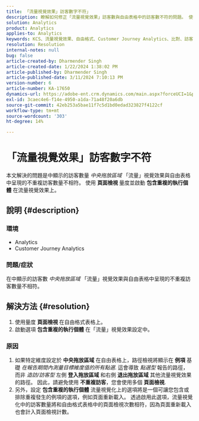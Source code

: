 ```yaml
---
title: 「流量視覺效果」訪客數字不符」
description: 瞭解如何修正「流量視覺效果」訪客數與自由表格中的訪客數不符的問題。 使用量度頁面檢視功能。
solution: Analytics
product: Analytics
applies-to: Analytics
keywords: KCS、流量視覺效果、自由格式、Customer Journey Analytics、比對、訪客
resolution: Resolution
internal-notes: null
bug: false
article-created-by: Dharmender Singh
article-created-date: 1/22/2024 1:38:02 PM
article-published-by: Dharmender Singh
article-published-date: 3/11/2024 7:10:13 PM
version-number: 6
article-number: KA-17650
dynamics-url: https://adobe-ent.crm.dynamics.com/main.aspx?forceUCI=1&pagetype=entityrecord&etn=knowledgearticle&id=60433671-2bb9-ee11-a569-6045bd006149
exl-id: 3caec4e6-f14e-4950-a1da-71a48f20a6db
source-git-commit: 42eb253a5bae11f7c5d1bd0edad323827f4122cf
workflow-type: tm+mt
source-wordcount: '303'
ht-degree: 14%

---
```


# 「流量視覺效果」訪客數字不符


本文解決的問題是中顯示的訪客數量 *中央拖放區域* 「流量」視覺效果與自由表格中呈現的不重複訪客數量不相符。 使用 <b>頁面檢視 </b>量度並啟動 <b>包含重複的執行個體</b> 在流量視覺效果上。

## 說明 {#description}


### <b>環境</b>

- Analytics
- Customer Journey Analytics




### <b>問題/症狀</b>

在中顯示的訪客數 *中央拖放區域* 「流量」視覺效果與自由表格中呈現的不重複訪客數量不相符。


## 解決方法 {#resolution}


1. 使用量度 <b>頁面檢視 </b>在自由格式表格上。
2. 啟動選項 <b>包含重複的執行個體</b> 在「流量」視覺效果設定中。


### 原因

1. 如果特定維度設定於 <b>中央拖放區域</b> 在自由表格上，路徑檢視將顯示在 <b>例項</b> 基礎 *在報告期間內測量目標維度值的所有點選*. 這會導致 *點選型* 報告的路徑，而非 *造訪/訪客型* 左側 <b>登入拖放區域</b> 和右側 <b>退出拖放區域</b> 其他流量視覺效果的路徑。 因此，請避免使用 <b>不重複訪客</b>，您會使用多個 <b>頁面檢視</b>.
2. 另外，設定 <b>包含重複的執行個體</b> 流量視覺化上的選項將是一個可讓您包含或排除重複發生的例項的選項，例如頁面重新載入。 透過啟用此選項，流量視覺化中的訪客數量將和自由格式表格中的頁面檢視次數相符，因為頁面重新載入也會計入頁面檢視計數。
